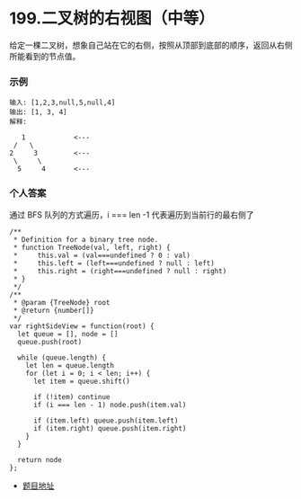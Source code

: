 # 199.二叉树的右视图（中等）

给定一棵二叉树，想象自己站在它的右侧，按照从顶部到底部的顺序，返回从右侧所能看到的节点值。

### 示例

```
输入: [1,2,3,null,5,null,4]
输出: [1, 3, 4]
解释:

   1            <---
 /   \
2     3         <---
 \     \
  5     4       <---
```

### 个人答案

通过 BFS 队列的方式遍历，i === len -1 代表遍历到当前行的最右侧了

```
/**
 * Definition for a binary tree node.
 * function TreeNode(val, left, right) {
 *     this.val = (val===undefined ? 0 : val)
 *     this.left = (left===undefined ? null : left)
 *     this.right = (right===undefined ? null : right)
 * }
 */
/**
 * @param {TreeNode} root
 * @return {number[]}
 */
var rightSideView = function(root) {
  let queue = [], node = []
  queue.push(root)

  while (queue.length) {
    let len = queue.length
    for (let i = 0; i < len; i++) {
      let item = queue.shift()

      if (!item) continue
      if (i === len - 1) node.push(item.val)

      if (item.left) queue.push(item.left) 
      if (item.right) queue.push(item.right) 
    }
  }

  return node
};
```

* [题目地址](https://leetcode-cn.com/problems/binary-tree-right-side-view/)